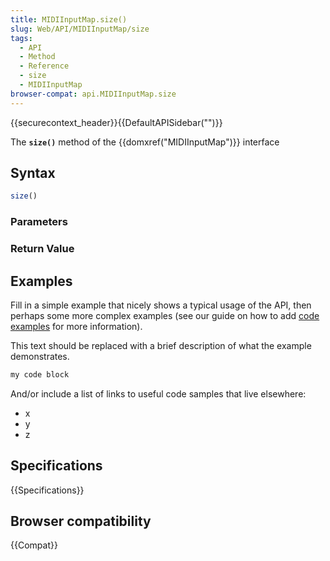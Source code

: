 ```yaml
---
title: MIDIInputMap.size()
slug: Web/API/MIDIInputMap/size
tags:
  - API
  - Method
  - Reference
  - size
  - MIDIInputMap
browser-compat: api.MIDIInputMap.size
---
```

{{securecontext_header}}{{DefaultAPISidebar("")}}

The **`size()`** method of the {{domxref("MIDIInputMap")}} interface 

## Syntax

```js
size()
```

### Parameters



### Return Value



## Examples

Fill in a simple example that nicely shows a typical usage of the API, then perhaps some more complex examples (see our guide on how to add [code examples](/en-US/docs/MDN/Contribute/Structures/Code_examples) for more information).

This text should be replaced with a brief description of what the example demonstrates.

```js
my code block
```

And/or include a list of links to useful code samples that live elsewhere:

*   x
*   y
*   z

## Specifications

{{Specifications}}

## Browser compatibility

{{Compat}}

